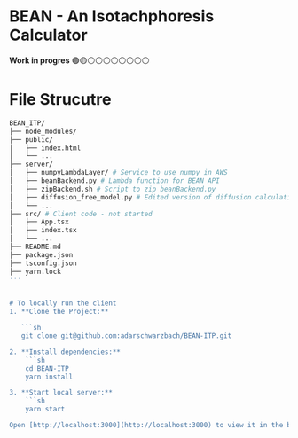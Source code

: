 # BEAN - An Isotachphoresis Calculator

**Work in progres**
🟢🟡⚪️⚪️⚪️⚪️⚪️⚪️⚪️⚪️

# File Strucutre

```bash
BEAN_ITP/
├── node_modules/
├── public/
│   ├── index.html
│   └── ...
├── server/
│   ├── numpyLambdaLayer/ # Service to use numpy in AWS
│   ├── beanBackend.py # Lambda function for BEAN API
│   ├── zipBackend.sh # Script to zip beanBackend.py
│   ├── diffusion_free_model.py # Edited version of diffusion calculations
│   └── ...
├── src/ # Client code - not started
│   ├── App.tsx
│   ├── index.tsx
│   └── ...
├── README.md
├── package.json
├── tsconfig.json
├── yarn.lock
''' 


# To locally run the client
1. **Clone the Project:**

   ```sh
   git clone git@github.com:adarschwarzbach/BEAN-ITP.git

2. **Install dependencies:**
    ```sh
    cd BEAN-ITP
    yarn install

3. **Start local server:**
    ```sh
    yarn start

Open [http://localhost:3000](http://localhost:3000) to view it in the browser.
